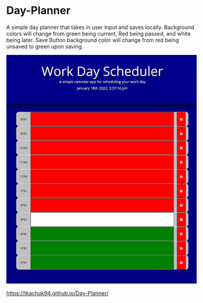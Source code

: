 # Day-Planner

A simple day planner that takes in user Input and saves locally. Background colors will change from green being current, Red being passed, and white being later. Save Button background color will change from red being unsaved to green upon saving.

![Image of website](https://github.com/Tkachuk94/Day-Planner/blob/main/Images/Website.png)

https://tkachuk94.github.io/Day-Planner/
